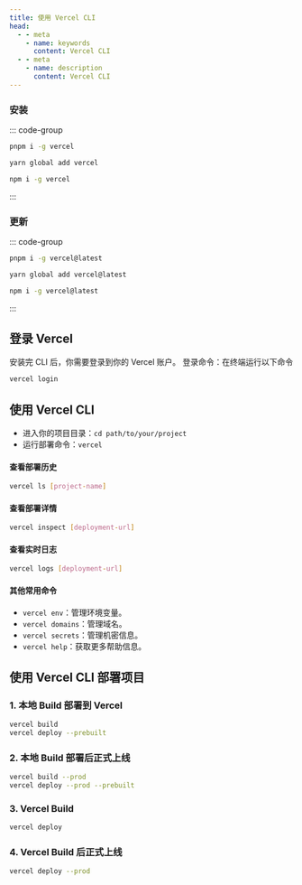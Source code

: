 ```yaml
---
title: 使用 Vercel CLI
head:
  - - meta
    - name: keywords
      content: Vercel CLI
  - - meta
    - name: description
      content: Vercel CLI
---
```


### 安装

::: code-group

```sh [pnpm]
pnpm i -g vercel
```

```sh [yarn]
yarn global add vercel
```

```sh [npm]
npm i -g vercel
```

:::

### 更新

::: code-group

```sh [pnpm]
pnpm i -g vercel@latest
```

```sh [yarn]
yarn global add vercel@latest
```

```sh [npm]
npm i -g vercel@latest
```

:::

## 登录 Vercel

安装完 CLI 后，你需要登录到你的 Vercel 账户。
登录命令：在终端运行以下命令

```sh
vercel login
```

## 使用 Vercel CLI

- 进入你的项目目录：`cd path/to/your/project`
- 运行部署命令：`vercel`

#### 查看部署历史

```sh
vercel ls [project-name]
```

#### 查看部署详情

```sh
vercel inspect [deployment-url]
```

#### 查看实时日志

```sh
vercel logs [deployment-url]
```

#### 其他常用命令

- `vercel env`：管理环境变量。
- `vercel domains`：管理域名。
- `vercel secrets`：管理机密信息。
- `vercel help`：获取更多帮助信息。

## 使用 Vercel CLI 部署项目

### 1. 本地 Build 部署到 Vercel

```sh
vercel build
vercel deploy --prebuilt
```

### 2. 本地 Build 部署后正式上线

```sh
vercel build --prod
vercel deploy --prod --prebuilt
```

### 3. Vercel Build

```sh
vercel deploy
```

### 4. Vercel Build 后正式上线

```sh
vercel deploy --prod
```
